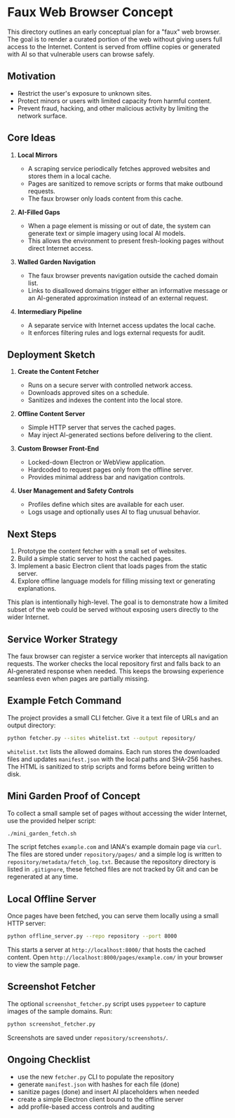 # Faux Web Browser Concept

This directory outlines an early conceptual plan for a "faux" web browser. The goal is to render a curated portion of the web without giving users full access to the Internet. Content is served from offline copies or generated with AI so that vulnerable users can browse safely.

## Motivation

* Restrict the user's exposure to unknown sites.
* Protect minors or users with limited capacity from harmful content.
* Prevent fraud, hacking, and other malicious activity by limiting the network surface.

## Core Ideas

1. **Local Mirrors**
   - A scraping service periodically fetches approved websites and stores them in a local cache.
   - Pages are sanitized to remove scripts or forms that make outbound requests.
   - The faux browser only loads content from this cache.

2. **AI-Filled Gaps**
   - When a page element is missing or out of date, the system can generate text or simple imagery using local AI models.
   - This allows the environment to present fresh-looking pages without direct Internet access.

3. **Walled Garden Navigation**
   - The faux browser prevents navigation outside the cached domain list.
   - Links to disallowed domains trigger either an informative message or an AI-generated approximation instead of an external request.

4. **Intermediary Pipeline**
   - A separate service with Internet access updates the local cache.
   - It enforces filtering rules and logs external requests for audit.

## Deployment Sketch

1. **Create the Content Fetcher**
   - Runs on a secure server with controlled network access.
   - Downloads approved sites on a schedule.
   - Sanitizes and indexes the content into the local store.

2. **Offline Content Server**
   - Simple HTTP server that serves the cached pages.
   - May inject AI-generated sections before delivering to the client.

3. **Custom Browser Front-End**
   - Locked-down Electron or WebView application.
   - Hardcoded to request pages only from the offline server.
   - Provides minimal address bar and navigation controls.

4. **User Management and Safety Controls**
   - Profiles define which sites are available for each user.
   - Logs usage and optionally uses AI to flag unusual behavior.

## Next Steps

1. Prototype the content fetcher with a small set of websites.
2. Build a simple static server to host the cached pages.
3. Implement a basic Electron client that loads pages from the static server.
4. Explore offline language models for filling missing text or generating explanations.

This plan is intentionally high-level. The goal is to demonstrate how a limited subset of the web could be served without exposing users directly to the wider Internet.

## Service Worker Strategy

The faux browser can register a service worker that intercepts all navigation requests. The worker checks the local repository first and falls back to an AI-generated response when needed. This keeps the browsing experience seamless even when pages are partially missing.

## Example Fetch Command

The project provides a small CLI fetcher. Give it a text file of URLs and an
output directory:

```bash
python fetcher.py --sites whitelist.txt --output repository/
```

`whitelist.txt` lists the allowed domains. Each run stores the downloaded files
and updates `manifest.json` with the local paths and SHA-256 hashes. The HTML is
sanitized to strip scripts and forms before being written to disk.

## Mini Garden Proof of Concept

To collect a small sample set of pages without accessing the wider Internet,
use the provided helper script:

```bash
./mini_garden_fetch.sh
```

The script fetches `example.com` and IANA's example domain page via `curl`. The
files are stored under `repository/pages/` and a simple log is written to
`repository/metadata/fetch_log.txt`. Because the repository directory is listed
in `.gitignore`, these fetched files are not tracked by Git and can be
regenerated at any time.

## Local Offline Server

Once pages have been fetched, you can serve them locally using a small
HTTP server:

```bash
python offline_server.py --repo repository --port 8000
```

This starts a server at `http://localhost:8000/` that hosts the cached
content. Open `http://localhost:8000/pages/example.com/` in your browser to
view the sample page.
## Screenshot Fetcher

The optional `screenshot_fetcher.py` script uses `pyppeteer` to capture images of the sample domains.
Run:
```bash
python screenshot_fetcher.py
```
Screenshots are saved under `repository/screenshots/`.


## Ongoing Checklist

- use the new `fetcher.py` CLI to populate the repository
- generate `manifest.json` with hashes for each file (done)
- sanitize pages (done) and insert AI placeholders when needed
- create a simple Electron client bound to the offline server
- add profile-based access controls and auditing

